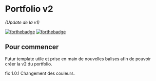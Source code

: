 # Portfolio v2
_(Update de la v1)_

[![forthebadge](http://forthebadge.com/images/badges/built-with-love.svg)](http://forthebadge.com)  [![forthebadge](http://forthebadge.com/images/badges/powered-by-electricity.svg)](http://forthebadge.com)


## Pour commencer

Futur template utile et prise en main de nouvelles balises afin de pouvoir créer la v2 du portfolio.

fix 1.0.1
Changement des couleurs.
